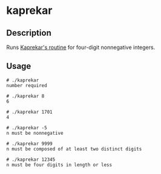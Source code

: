 # kaprekar

## Description

Runs [Kaprekar's routine](https://en.wikipedia.org/wiki/Kaprekar%27s_routine) for four-digit nonnegative integers.

## Usage

```
# ./kaprekar
number required

# ./kaprekar 8
6

# ./kaprekar 1701
4

# ./kaprekar -5
n must be nonnegative

# ./kaprekar 9999
n must be composed of at least two distinct digits

# ./kaprekar 12345
n must be four digits in length or less
```
